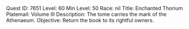 Quest ID: 7651
Level: 60
Min Level: 50
Race: nil
Title: Enchanted Thorium Platemail: Volume III
Description: The tome carries the mark of the Athenaeum.
Objective: Return the book to its rightful owners.
